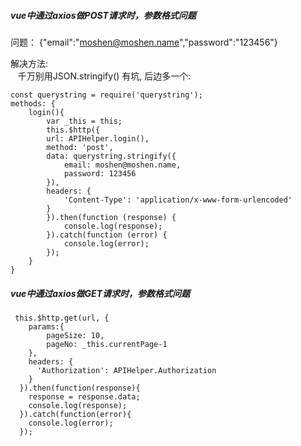     
##### vue中通过axios做POST请求时，参数格式问题
 
问题： {"email":"moshen@moshen.name","password":"123456"}

解决方法:    
    千万别用JSON.stringify() 有坑, 后边多一个:

    const querystring = require('querystring');    
    methods: {    
        login(){    
            var _this = this;    
            this.$http({    
            url: APIHelper.login(),    
            method: 'post',    
            data: querystring.stringify({    
                email: moshen@moshen.name,    
                password: 123456    
            }),    
            headers: {    
                'Content-Type': 'application/x-www-form-urlencoded'
            }
            }).then(function (response) {    
                console.log(response);
            }).catch(function (error) {    
                console.log(error);    
            });    
        }    
    }

##### vue中通过axios做GET请求时，参数格式问题

     this.$http.get(url, {    
        params:{
            pageSize: 10,
            pageNo: _this.currentPage-1
        },
        headers: {
          'Authorization': APIHelper.Authorization
        }
      }).then(function(response){
        response = response.data;
        console.log(response);
      }).catch(function(error){
        console.log(error);
      });
